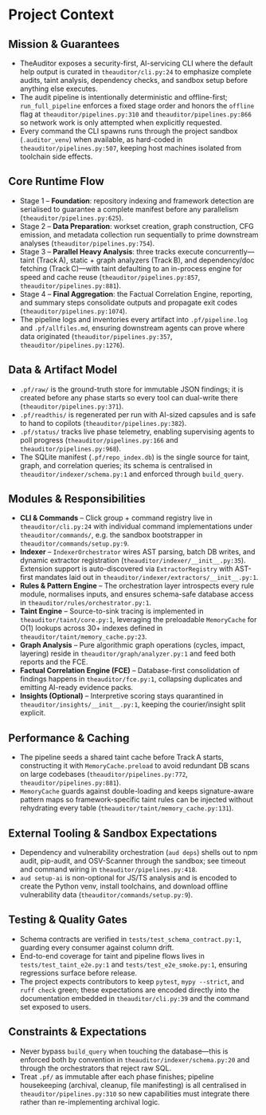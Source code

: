 # Project Context

## Mission & Guarantees
- TheAuditor exposes a security-first, AI-servicing CLI where the default help output is curated in `theauditor/cli.py:24` to emphasize complete audits, taint analysis, dependency checks, and sandbox setup before anything else executes.
- The audit pipeline is intentionally deterministic and offline-first; `run_full_pipeline` enforces a fixed stage order and honors the `offline` flag at `theauditor/pipelines.py:310` and `theauditor/pipelines.py:866` so network work is only attempted when explicitly requested.
- Every command the CLI spawns runs through the project sandbox (`.auditor_venv`) when available, as hard-coded in `theauditor/pipelines.py:507`, keeping host machines isolated from toolchain side effects.

## Core Runtime Flow
- Stage 1 – **Foundation**: repository indexing and framework detection are serialised to guarantee a complete manifest before any parallelism (`theauditor/pipelines.py:625`).
- Stage 2 – **Data Preparation**: workset creation, graph construction, CFG emission, and metadata collection run sequentially to prime downstream analyses (`theauditor/pipelines.py:754`).
- Stage 3 – **Parallel Heavy Analysis**: three tracks execute concurrently—taint (Track A), static + graph analyzers (Track B), and dependency/doc fetching (Track C)—with taint defaulting to an in-process engine for speed and cache reuse (`theauditor/pipelines.py:857`, `theauditor/pipelines.py:881`).
- Stage 4 – **Final Aggregation**: the Factual Correlation Engine, reporting, and summary steps consolidate outputs and propagate exit codes (`theauditor/pipelines.py:1074`).
- The pipeline logs and inventories every artifact into `.pf/pipeline.log` and `.pf/allfiles.md`, ensuring downstream agents can prove where data originated (`theauditor/pipelines.py:357`, `theauditor/pipelines.py:1276`).

## Data & Artifact Model
- `.pf/raw/` is the ground-truth store for immutable JSON findings; it is created before any phase starts so every tool can dual-write there (`theauditor/pipelines.py:371`).
- `.pf/readthis/` is regenerated per run with AI-sized capsules and is safe to hand to copilots (`theauditor/pipelines.py:382`).
- `.pf/status/` tracks live phase telemetry, enabling supervising agents to poll progress (`theauditor/pipelines.py:166` and `theauditor/pipelines.py:968`).
- The SQLite manifest (`.pf/repo_index.db`) is the single source for taint, graph, and correlation queries; its schema is centralised in `theauditor/indexer/schema.py:1` and enforced through `build_query`.

## Modules & Responsibilities
- **CLI & Commands** – Click group + command registry live in `theauditor/cli.py:24` with individual command implementations under `theauditor/commands/`, e.g. the sandbox bootstrapper in `theauditor/commands/setup.py:9`.
- **Indexer** – `IndexerOrchestrator` wires AST parsing, batch DB writes, and dynamic extractor registration (`theauditor/indexer/__init__.py:35`). Extension support is auto-discovered via `ExtractorRegistry` with AST-first mandates laid out in `theauditor/indexer/extractors/__init__.py:1`.
- **Rules & Pattern Engine** – The orchestration layer introspects every rule module, normalises inputs, and ensures schema-safe database access in `theauditor/rules/orchestrator.py:1`.
- **Taint Engine** – Source-to-sink tracing is implemented in `theauditor/taint/core.py:1`, leveraging the preloadable `MemoryCache` for O(1) lookups across 30+ indexes defined in `theauditor/taint/memory_cache.py:23`.
- **Graph Analysis** – Pure algorithmic graph operations (cycles, impact, layering) reside in `theauditor/graph/analyzer.py:1` and feed both reports and the FCE.
- **Factual Correlation Engine (FCE)** – Database-first consolidation of findings happens in `theauditor/fce.py:1`, collapsing duplicates and emitting AI-ready evidence packs.
- **Insights (Optional)** – Interpretive scoring stays quarantined in `theauditor/insights/__init__.py:1`, keeping the courier/insight split explicit.

## Performance & Caching
- The pipeline seeds a shared taint cache before Track A starts, constructing it with `MemoryCache.preload` to avoid redundant DB scans on large codebases (`theauditor/pipelines.py:772`, `theauditor/pipelines.py:881`).
- `MemoryCache` guards against double-loading and keeps signature-aware pattern maps so framework-specific taint rules can be injected without rehydrating every table (`theauditor/taint/memory_cache.py:131`).

## External Tooling & Sandbox Expectations
- Dependency and vulnerability orchestration (`aud deps`) shells out to npm audit, pip-audit, and OSV-Scanner through the sandbox; see timeout and command wiring in `theauditor/pipelines.py:418`.
- `aud setup-ai` is non-optional for JS/TS analysis and is encoded to create the Python venv, install toolchains, and download offline vulnerability data (`theauditor/commands/setup.py:9`).

## Testing & Quality Gates
- Schema contracts are verified in `tests/test_schema_contract.py:1`, guarding every consumer against column drift.
- End-to-end coverage for taint and pipeline flows lives in `tests/test_taint_e2e.py:1` and `tests/test_e2e_smoke.py:1`, ensuring regressions surface before release.
- The project expects contributors to keep `pytest`, `mypy --strict`, and `ruff check` green; these expectations are encoded directly into the documentation embedded in `theauditor/cli.py:39` and the command set exposed to users.

## Constraints & Expectations
- Never bypass `build_query` when touching the database—this is enforced both by convention in `theauditor/indexer/schema.py:20` and through the orchestrators that reject raw SQL.
- Treat `.pf/` as immutable after each phase finishes; pipeline housekeeping (archival, cleanup, file manifesting) is all centralised in `theauditor/pipelines.py:310` so new capabilities must integrate there rather than re-implementing archival logic.
